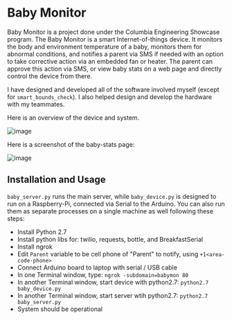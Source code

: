 # Baby Monitor

Baby Monitor is a project done under the Columbia Engineering Showcase program. The Baby Monitor is a smart Internet-of-things device. It monitors the body and environment temperature of a baby, monitors them for abnormal conditions, and notifies a parent via SMS if needed with an option to take corrective action via an embedded fan or heater. The parent can  approve this action via SMS, or view baby stats on a web page and directly control the device from there.

I have designed and developed all of the software involved myself (except for ```smart_bounds_check```). I also helped design and develop the hardware with my teammates.

Here is an overview of the device and system. 

![image](https://cloud.githubusercontent.com/assets/4351330/10556649/c69f9a8c-744e-11e5-9417-fdad9a4ad538.png)


Here is a screenshot of the baby-stats page:

![image](https://cloud.githubusercontent.com/assets/4351330/10556604/9b70100e-744d-11e5-98c8-4b6df53ac0ea.png)


## Installation and Usage

`baby_server.py` runs the main server, while `baby_device.py` is designed to run on a Raspberry-Pi, connected via Serial to the Arduino. You can also run them as separate processes on a single machine as well following these steps:

- Install Python 2.7
- Install python libs for: twilio, requests, bottle, and BreakfastSerial
- Install ngrok
- Edit ```Parent``` variable to be cell phone of "Parent" to notify, using ```+1<area-code-phone>```
- Connect Arduino board to laptop with serial / USB cable
- In one Terminal window, type: ```ngrok -subdomain=babymon 80```
- In another Terminal window, start device with python2.7: ```python2.7 baby_device.py```
- In another Terminal window, start server wtih python2.7: ```python2.7 baby_server.py``` 
- System should be operational

